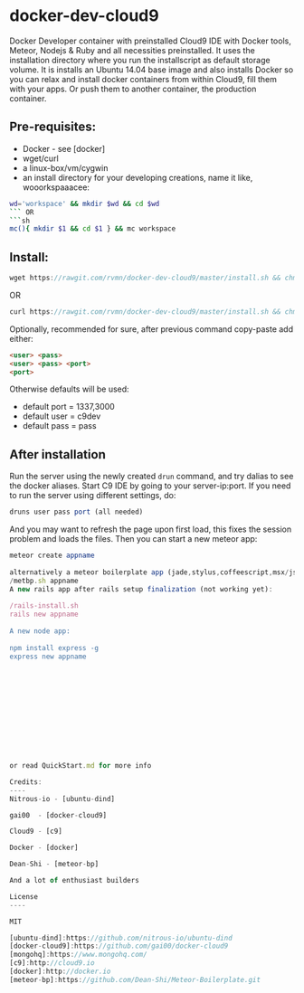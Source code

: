 docker-dev-cloud9
=================

Docker Developer container with preinstalled Cloud9 IDE with Docker tools, Meteor, Nodejs & Ruby and all necessities preinstalled.
It uses the installation directory where you run the installscript as default storage volume. It is installs an Ubuntu 14.04 base image and
also installs Docker so you can relax and install docker containers from within Cloud9, fill them with your apps. Or push them to another container,
the production container.  

Pre-requisites:
----
  - Docker  - see [docker]
  - wget/curl
  - a linux-box/vm/cygwin
  - an install directory for your developing creations, name it like, wooorkspaaacee: 
```sh
wd='workspace' && mkdir $wd && cd $wd
``` OR
```sh
mc(){ mkdir $1 && cd $1 } && mc workspace
```
Install:
----
```js
wget https://rawgit.com/rvmn/docker-dev-cloud9/master/install.sh && chmod +x install.sh && ./install.sh
```
OR
```js
curl https://rawgit.com/rvmn/docker-dev-cloud9/master/install.sh && chmod +x install.sh && ./install.sh
```
Optionally, recommended for sure, after previous command copy-paste add either:
```html
<user> <pass>
<user> <pass> <port>                                                    
<port> 

```
Otherwise defaults will be used:
- default port = 1337,3000
- default user = c9dev
- default pass = pass


After installation
------
Run the server using the newly created ``` drun ``` command, and try dalias to see the docker aliases. Start C9 IDE by going to your server-ip:port.
If you need to run the server using different settings, do:
```js
druns user pass port (all needed)
```
And you may want to refresh the page upon first load, this fixes the session problem and loads the files.
Then you can start a new meteor app:
```js
meteor create appname                                                                      ( | )/_/
																						__( >O< )
alternatively a meteor boilerplate app (jade,stylus,coffeescript,msx/jsx):  			\_\(_|_)   
/metbp.sh appname																						
A new rails app after rails setup finalization (not working yet):	 					    _,-._
																						   / \_/ \
/rails-install.sh																		   >-(_)-<    
rails new appname																		   \_/ \_/
																						     `-'
A new node app:																						
																						
npm install express -g																						
express new appname																						
																						
																		         _ _
																		       _{ ' }_
																		      { `.!.` }
																		      ',_/Y\_,'
																		        {_,_}
																		          |
																			    (\|  /)
																			     \| //
																				  |//
																		       \\ |/  //
																	        ^^^^^^^^^^^^^^^```
or read QuickStart.md for more info

Credits:
----
Nitrous-io - [ubuntu-dind]

gai00  - [docker-cloud9]

Cloud9 - [c9]

Docker - [docker]

Dean-Shi - [meteor-bp]

And a lot of enthusiast builders

License
----

MIT

[ubuntu-dind]:https://github.com/nitrous-io/ubuntu-dind
[docker-cloud9]:https://github.com/gai00/docker-cloud9
[mongohq]:https://www.mongohq.com/
[c9]:http://cloud9.io
[docker]:http://docker.io
[meteor-bp]:https://github.com/Dean-Shi/Meteor-Boilerplate.git